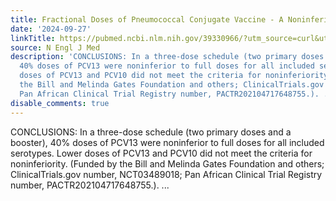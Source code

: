 ```yaml
---
title: Fractional Doses of Pneumococcal Conjugate Vaccine - A Noninferiority Trial
date: '2024-09-27'
linkTitle: https://pubmed.ncbi.nlm.nih.gov/39330966/?utm_source=curl&utm_medium=rss&utm_campaign=pubmed-2&utm_content=1LIK-026Y9bjRE4xDQ231BSa89BnY4O2Rfi-9WXQd8C31C6cqE&fc=20211015124055&ff=20240928190141&v=2.18.0.post9+e462414
source: N Engl J Med
description: 'CONCLUSIONS: In a three-dose schedule (two primary doses and a booster),
  40% doses of PCV13 were noninferior to full doses for all included serotypes. Lower
  doses of PCV13 and PCV10 did not meet the criteria for noninferiority. (Funded by
  the Bill and Melinda Gates Foundation and others; ClinicalTrials.gov number, NCT03489018;
  Pan African Clinical Trial Registry number, PACTR202104717648755.). ...'
disable_comments: true
---
```

CONCLUSIONS: In a three-dose schedule (two primary doses and a booster), 40% doses of PCV13 were noninferior to full doses for all included serotypes. Lower doses of PCV13 and PCV10 did not meet the criteria for noninferiority. (Funded by the Bill and Melinda Gates Foundation and others; ClinicalTrials.gov number, NCT03489018; Pan African Clinical Trial Registry number, PACTR202104717648755.). ...